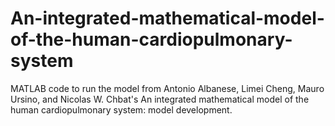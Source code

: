 # An-integrated-mathematical-model-of-the-human-cardiopulmonary-system
MATLAB code to run the model from Antonio Albanese, Limei Cheng, Mauro Ursino, and Nicolas W. Chbat's An integrated mathematical model of the human cardiopulmonary system: model development.
